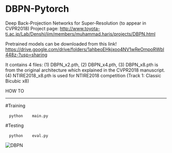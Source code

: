 # DBPN-Pytorch
Deep Back-Projection Networks for Super-Resolution (to appear in CVPR2018)
Project page: http://www.toyota-ti.ac.jp/Lab/Denshi/iim/members/muhammad.haris/projects/DBPN.html

Pretrained models can be downloaded from this link!
https://drive.google.com/drive/folders/1ahbeoEHkjxoo4NV1wReOmpoRWbl448z-?usp=sharing

It contains 4 files:
(1) DBPN_x2.pth, (2) DBPN_x4.pth, (3) DBPN_x8.pth is from the original architecture which explained in the CVPR2018 manuscript.
(4) NTIRE2018_x8.pth is used for NTIRE2018 competition (Track 1: Classic Bicubic x8)


HOW TO

----------------

#Training

    ```python
    main.py
    ```

#Testing

    ```python
    eval.py
    ```

![DBPN](http://www.toyota-ti.ac.jp/Lab/Denshi/iim/members/muhammad.haris/projects/DBPN.png)

